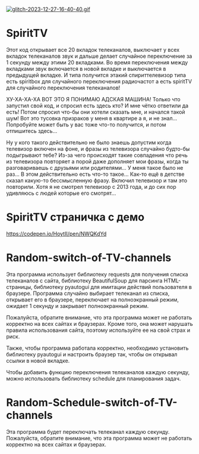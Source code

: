 [![glitch-2023-12-27-16-40-40.gif](https://i.postimg.cc/j5RSxBkZ/glitch-2023-12-27-16-40-40.gif)](https://postimg.cc/yJrHnpKZ)

# SpiritTV

Этот код открывает все 20 вкладок телеканалов, выключает у всех вкладок телеканалов звук и дальше делает случайное переключение за 1 секунду между этими 20 вкладками. Во время переключения между вкладками звук включается в новой вкладке и выключается в предыдущей вкладке.
И типа получится этакий спириттелевизор типа есть spiritbox для случайного переключения радиочастот а есть spiritTV для случайного переключения телеканалов! 

ХУ-ХА-ХА-ХА ВОТ ЭТО Я ПОНИМАЮ АДСКАЯ МАШИНА! Только что запустил свой код, и спросил есть здесь кто? И мне чётко ответили да есть! Потом спросил что-бы они хотели сказать мне, и начался такой шум! Вот это тусовка призраков у меня в квартире а я, и не знал... Попробуйте может быть у вас тоже что-то получится, и потом отпишитесь здесь...

Ну у кого такого действительно не было знаешь допустим когда телевизор включен на фоне, и фразы из телевизора случайно будто-бы подыгрывают тебе? Из-за чего происходят такие совпадения что речь из телевизора повторяет а порой даже дополняет мои фразы, когда ты разговариваешь с друзьями или родителями... У меня такое было не раз... В этом действительно есть что-то такое... Как-то ещё в детстве сказал какую-то бессмысленную фразу. Включил телевизор и там это повторили. Хотя я не смотрел телевизор с 2013 года, и до сих пор удивляюсь с людей которые его смотрят...

# SpiritTV страничка с демо

https://codepen.io/HoytII/pen/NWQKdYd

# Random-switch-of-TV-channels

Эта программа использует библиотеку requests для получения списка телеканалов с сайта, библиотеку BeautifulSoup для парсинга HTML-страницы, библиотеку pyautogui для имитации действий пользователя в браузере. Программа случайно выбирает телеканал из списка, открывает его в браузере, переключает на полноэкранный режим, ожидает 1 секунду и закрывает полноэкранный режим.

Пожалуйста, обратите внимание, что эта программа может не работать корректно на всех сайтах и браузерах. Кроме того, она может нарушать правила использования сайта, поэтому используйте ее на свой страх и риск.

Также, чтобы программа работала корректно, необходимо установить библиотеку pyautogui и настроить браузер так, чтобы он открывал ссылки в новой вкладке.

Чтобы добавить функцию переключения телеканалов каждую секунду, можно использовать библиотеку schedule для планирования задач.

# Random-Schedule-switch-of-TV-channels

Эта программа будет переключать телеканал каждую секунду. Пожалуйста, обратите внимание, что эта программа может не работать корректно на всех сайтах и браузерах.
